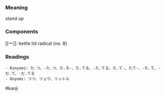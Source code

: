 ### Meaning

stand up

### Components

[[亠]]: kettle lid radical (no. 8)

### Readings

```
- Kunyomi: た.つ、-た.つ、た.ち-、た.てる、-た.てる、た.て-、たて-、-た.て、-だ.て、-だ.てる
- Onyomi: リツ、リュウ、リットル
```

#kanji